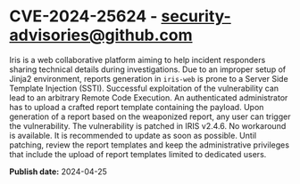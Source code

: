 # CVE-2024-25624 - security-advisories@github.com

Iris is a web collaborative platform aiming to help incident responders sharing technical details during investigations. Due to an improper setup of Jinja2 environment, reports generation in `iris-web` is prone to a Server Side Template Injection (SSTI). Successful exploitation of the vulnerability can lead to an arbitrary Remote Code Execution. An authenticated administrator has to upload a crafted report template containing the payload. Upon generation of a report based on the weaponized report, any user can trigger the vulnerability.  The vulnerability is patched in IRIS v2.4.6. No workaround is available. It is recommended to update as soon as possible. Until patching, review the report templates and keep the administrative privileges that include the upload of report templates limited to dedicated users. 


**Publish date:** 2024-04-25
